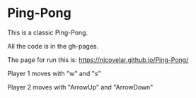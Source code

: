 # Ping-Pong
This is a classic Ping-Pong.

All the code is in the gh-pages.

The page for run this is: https://nicovelar.github.io/Ping-Pong/

Player 1 moves with "w" and "s"

Player 2 moves with "ArrowUp" and "ArrowDown"
